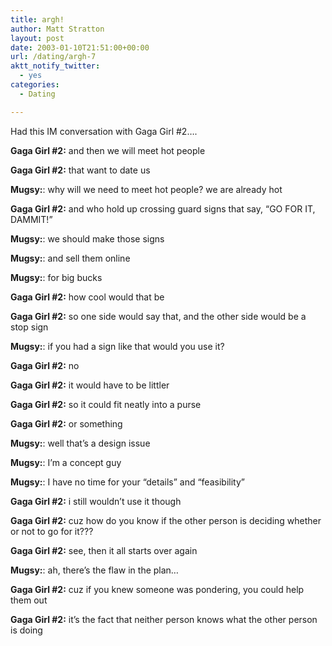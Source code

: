 ```yaml
---
title: argh!
author: Matt Stratton
layout: post
date: 2003-01-10T21:51:00+00:00
url: /dating/argh-7
aktt_notify_twitter:
  - yes
categories:
  - Dating

---
```

Had this IM conversation with Gaga Girl #2&#8230;.

**Gaga Girl #2:** and then we will meet hot people
  
**Gaga Girl #2:** that want to date us
  
**Mugsy:**: why will we need to meet hot people? we are already hot
  
**Gaga Girl #2:** and who hold up crossing guard signs that say, &#8220;GO FOR IT, DAMMIT!&#8221;
  
**Mugsy:**: we should make those signs
  
**Mugsy:**: and sell them online
  
**Mugsy:**: for big bucks
  
**Gaga Girl #2:** how cool would that be
  
**Gaga Girl #2:** so one side would say that, and the other side would be a stop sign
  
**Mugsy:**: if you had a sign like that would you use it?
  
**Gaga Girl #2:** no
  
**Gaga Girl #2:** it would have to be littler
  
**Gaga Girl #2:** so it could fit neatly into a purse
  
**Gaga Girl #2:** or something
  
**Mugsy:**: well that&#8217;s a design issue
  
**Mugsy:**: I&#8217;m a concept guy
  
**Mugsy:**: I have no time for your &#8220;details&#8221; and &#8220;feasibility&#8221;
  
**Gaga Girl #2:** i still wouldn&#8217;t use it though
  
**Gaga Girl #2:** cuz how do you know if the other person is deciding whether or not to go for it???
  
**Gaga Girl #2:** see, then it all starts over again
  
**Mugsy:**: ah, there&#8217;s the flaw in the plan&#8230;
  
**Gaga Girl #2:** cuz if you knew someone was pondering, you could help them out
  
**Gaga Girl #2:** it&#8217;s the fact that neither person knows what the other person is doing